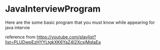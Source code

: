 # JavaInterviewProgram
Here are the some basic program that you must know while appearing for java intervie

reference from
https://youtube.com/playlist?list=PLUDwpEzHYYLtgkXK6YaZ4I2XcsjMqIaEa
